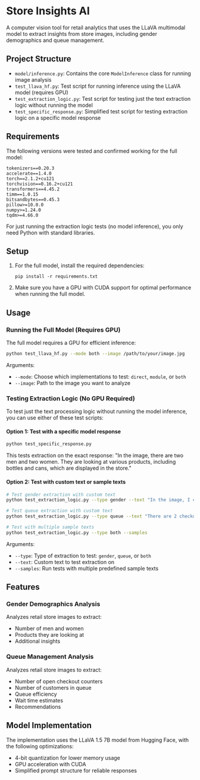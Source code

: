 # Store Insights AI

A computer vision tool for retail analytics that uses the LLaVA multimodal model to extract insights from store images, including gender demographics and queue management.

## Project Structure

- `model/inference.py`: Contains the core `ModelInference` class for running image analysis
- `test_llava_hf.py`: Test script for running inference using the LLaVA model (requires GPU)
- `test_extraction_logic.py`: Test script for testing just the text extraction logic without running the model
- `test_specific_response.py`: Simplified test script for testing extraction logic on a specific model response

## Requirements

The following versions were tested and confirmed working for the full model:

```
tokenizers==0.20.3
accelerate==1.4.0
torch==2.1.2+cu121
torchvision==0.16.2+cu121
transformers==4.45.2
timm==1.0.15
bitsandbytes==0.45.3
pillow>=10.0.0
numpy>=1.24.0
tqdm>=4.66.0
```

For just running the extraction logic tests (no model inference), you only need Python with standard libraries.

## Setup

1. For the full model, install the required dependencies:
   ```
   pip install -r requirements.txt
   ```

2. Make sure you have a GPU with CUDA support for optimal performance when running the full model.

## Usage

### Running the Full Model (Requires GPU)

The full model requires a GPU for efficient inference:

```bash
python test_llava_hf.py --mode both --image /path/to/your/image.jpg
```

Arguments:
- `--mode`: Choose which implementations to test: `direct`, `module`, or `both`
- `--image`: Path to the image you want to analyze

### Testing Extraction Logic (No GPU Required)

To test just the text processing logic without running the model inference, you can use either of these test scripts:

#### Option 1: Test with a specific model response

```bash
python test_specific_response.py
```

This tests extraction on the exact response: "In the image, there are two men and two women. They are looking at various products, including bottles and cans, which are displayed in the store."

#### Option 2: Test with custom text or sample texts

```bash
# Test gender extraction with custom text
python test_extraction_logic.py --type gender --text "In the image, I can see three men and two women looking at electronics."

# Test queue extraction with custom text
python test_extraction_logic.py --type queue --text "There are 2 checkout counters with 5 customers waiting in line."

# Test with multiple sample texts
python test_extraction_logic.py --type both --samples
```

Arguments:
- `--type`: Type of extraction to test: `gender`, `queue`, or `both`
- `--text`: Custom text to test extraction on
- `--samples`: Run tests with multiple predefined sample texts

## Features

### Gender Demographics Analysis

Analyzes retail store images to extract:
- Number of men and women
- Products they are looking at
- Additional insights

### Queue Management Analysis

Analyzes retail store images to extract:
- Number of open checkout counters
- Number of customers in queue
- Queue efficiency
- Wait time estimates
- Recommendations

## Model Implementation

The implementation uses the LLaVA 1.5 7B model from Hugging Face, with the following optimizations:
- 4-bit quantization for lower memory usage
- GPU acceleration with CUDA
- Simplified prompt structure for reliable responses 